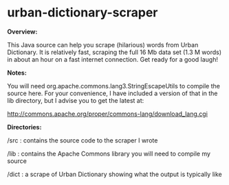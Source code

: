 urban-dictionary-scraper
========================

**Overview:**

This Java source can help you scrape (hilarious) words from Urban Dictionary.
It is relatively fast, scraping the full 16 Mb data set (1.3 M words) in about an hour on a fast internet connection.
Get ready for a good laugh!

**Notes:**

You will need org.apache.commons.lang3.StringEscapeUtils to compile the source here.
For your convenience, I have included a version of that in the lib directory, but I advise you to get the latest at:

http://commons.apache.org/proper/commons-lang/download_lang.cgi

**Directories:**

/src : contains the source code to the scraper I wrote

/lib : contains the Apache Commons library you will need to compile my source

/dict : a scrape of Urban Dictionary showing what the output is typically like